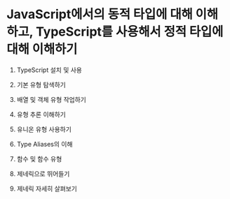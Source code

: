 # JavaScript에서의 동적 타입에 대해 이해하고, TypeScript를 사용해서 정적 타입에 대해 이해하기

1. TypeScript 설치 및 사용

2. 기본 유형 탐색하기

3. 배열 및 객체 유형 작업하기

4. 유형 추론 이해하기

5. 유니온 유형 사용하기

6. Type Aliases의 이해

7. 함수 및 함수 유형

8. 제네릭으로 뛰어들기

9. 제네릭 자세히 살펴보기
